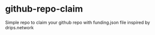 # github-repo-claim
Simple repo to claim your github repo with funding.json file inspired by drips.network
